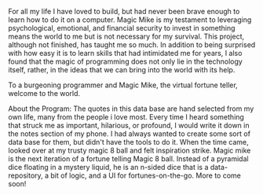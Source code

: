 For all my life I have loved to build, but had never been brave enough to learn how to do it on a computer. Magic Mike is my testament to leveraging psychological, emotional, and financial security to invest in something means the world to me but is not necessary for my survival. This project, although not finished, has taught me so much. In addition to being surprised with how easy it is to learn skills that had intimidated me for years, I also found that the magic of programming does not only lie in the technology itself, rather, in the ideas that we can bring into the world with its help.

To a burgeoning programmer and Magic Mike, the virtual fortune teller, welcome to the world.

About the Program: The quotes in this data base are hand selected from my own life, many from the people i love most. Every time I heard something that struck me as important, hilarious, or profound, I would write it down in the notes section of my phone. I had always wanted to create some sort of data base for them, but didn't have the tools to do it. When the time came, looked over at my trusty magic 8 ball and felt inspiration strike. Magic mike is the next iteration of a fortune telling Magic 8 ball. Instead of a pyramidal dice floating in a mystery liquid, he is an n-sided dice that is a data-repository, a bit of logic, and a UI for fortunes-on-the-go. More to come soon! 

